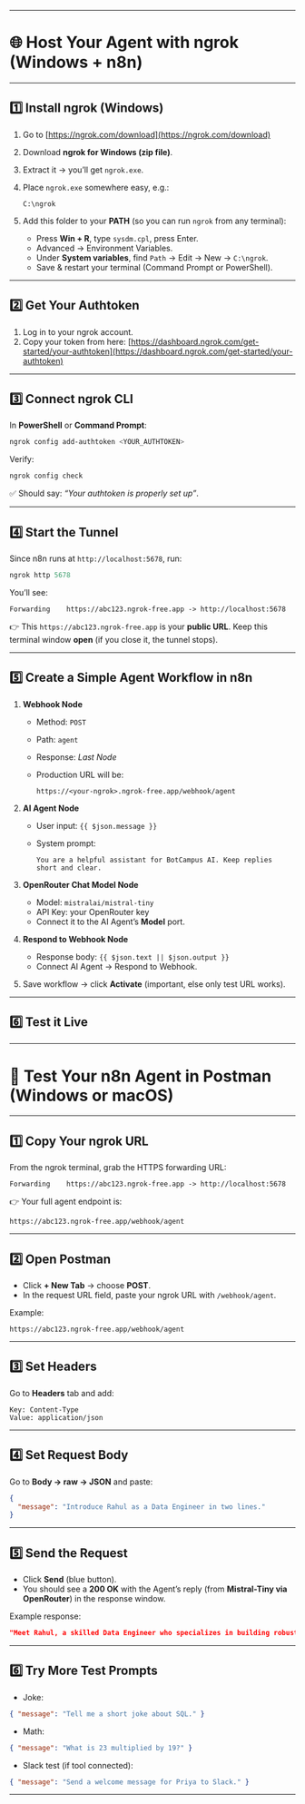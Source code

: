 
---

# 🌐 Host Your Agent with ngrok (Windows + n8n)

---

## 1️⃣ Install ngrok (Windows)

1. Go to [https://ngrok.com/download](https://ngrok.com/download)
2. Download **ngrok for Windows (zip file)**.
3. Extract it → you’ll get `ngrok.exe`.
4. Place `ngrok.exe` somewhere easy, e.g.:

   ```
   C:\ngrok
   ```
5. Add this folder to your **PATH** (so you can run `ngrok` from any terminal):

   * Press **Win + R**, type `sysdm.cpl`, press Enter.
   * Advanced → Environment Variables.
   * Under **System variables**, find `Path` → Edit → New → `C:\ngrok`.
   * Save & restart your terminal (Command Prompt or PowerShell).

---

## 2️⃣ Get Your Authtoken

1. Log in to your ngrok account.
2. Copy your token from here:
   [https://dashboard.ngrok.com/get-started/your-authtoken](https://dashboard.ngrok.com/get-started/your-authtoken)

---

## 3️⃣ Connect ngrok CLI

In **PowerShell** or **Command Prompt**:

```powershell
ngrok config add-authtoken <YOUR_AUTHTOKEN>
```

Verify:

```powershell
ngrok config check
```

✅ Should say: *“Your authtoken is properly set up”*.

---

## 4️⃣ Start the Tunnel

Since n8n runs at `http://localhost:5678`, run:

```powershell
ngrok http 5678
```

You’ll see:

```
Forwarding    https://abc123.ngrok-free.app -> http://localhost:5678
```

👉 This `https://abc123.ngrok-free.app` is your **public URL**.
Keep this terminal window **open** (if you close it, the tunnel stops).

---

## 5️⃣ Create a Simple Agent Workflow in n8n

1. **Webhook Node**

   * Method: `POST`
   * Path: `agent`
   * Response: *Last Node*
   * Production URL will be:

     ```
     https://<your-ngrok>.ngrok-free.app/webhook/agent
     ```

2. **AI Agent Node**

   * User input: `{{ $json.message }}`
   * System prompt:

     ```
     You are a helpful assistant for BotCampus AI. Keep replies short and clear.
     ```

3. **OpenRouter Chat Model Node**

   * Model: `mistralai/mistral-tiny`
   * API Key: your OpenRouter key
   * Connect it to the AI Agent’s **Model** port.

4. **Respond to Webhook Node**

   * Response body: `{{ $json.text || $json.output }}`
   * Connect AI Agent → Respond to Webhook.

5. Save workflow → click **Activate** (important, else only test URL works).

---

## 6️⃣ Test it Live

---

# 🧪 Test Your n8n Agent in Postman (Windows or macOS)

---

## 1️⃣ Copy Your ngrok URL

From the ngrok terminal, grab the HTTPS forwarding URL:

```
Forwarding    https://abc123.ngrok-free.app -> http://localhost:5678
```

👉 Your full agent endpoint is:

```
https://abc123.ngrok-free.app/webhook/agent
```

---

## 2️⃣ Open Postman

* Click **+ New Tab** → choose **POST**.
* In the request URL field, paste your ngrok URL with `/webhook/agent`.

Example:

```
https://abc123.ngrok-free.app/webhook/agent
```

---

## 3️⃣ Set Headers

Go to **Headers** tab and add:

```
Key: Content-Type
Value: application/json
```

---

## 4️⃣ Set Request Body

Go to **Body → raw → JSON** and paste:

```json
{
  "message": "Introduce Rahul as a Data Engineer in two lines."
}
```

---

## 5️⃣ Send the Request

* Click **Send** (blue button).
* You should see a **200 OK** with the Agent’s reply (from **Mistral-Tiny via OpenRouter**) in the response window.

Example response:

```json
"Meet Rahul, a skilled Data Engineer who specializes in building robust data pipelines and managing big data systems."
```

---

## 6️⃣ Try More Test Prompts

* Joke:

```json
{ "message": "Tell me a short joke about SQL." }
```

* Math:

```json
{ "message": "What is 23 multiplied by 19?" }
```

* Slack test (if tool connected):

```json
{ "message": "Send a welcome message for Priya to Slack." }
```

---


